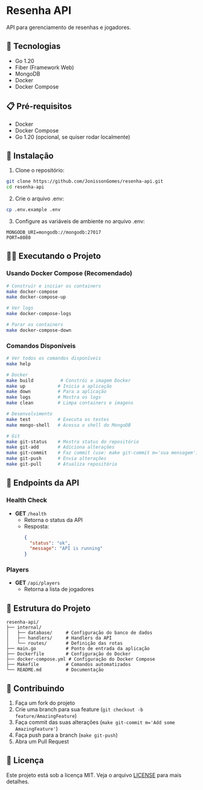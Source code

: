 # Resenha API

API para gerenciamento de resenhas e jogadores.

## 🚀 Tecnologias

- Go 1.20
- Fiber (Framework Web)
- MongoDB
- Docker
- Docker Compose

## 📋 Pré-requisitos

- Docker
- Docker Compose
- Go 1.20 (opcional, se quiser rodar localmente)

## 🔧 Instalação

1. Clone o repositório:
```bash
git clone https://github.com/JonissonGomes/resenha-api.git
cd resenha-api
```

2. Crie o arquivo .env:
```bash
cp .env.example .env
```

3. Configure as variáveis de ambiente no arquivo .env:
```env
MONGODB_URI=mongodb://mongodb:27017
PORT=8080
```

## 🏃‍♂️ Executando o Projeto

### Usando Docker Compose (Recomendado)

```bash
# Construir e iniciar os containers
make docker-compose
make docker-compose-up

# Ver logs
make docker-compose-logs

# Parar os containers
make docker-compose-down
```

### Comandos Disponíveis

```bash
# Ver todos os comandos disponíveis
make help

# Docker
make build          # Constrói a imagem Docker
make up            # Inicia a aplicação
make down          # Para a aplicação
make logs          # Mostra os logs
make clean         # Limpa containers e imagens

# Desenvolvimento
make test          # Executa os testes
make mongo-shell   # Acessa o shell do MongoDB

# Git
make git-status    # Mostra status do repositório
make git-add       # Adiciona alterações
make git-commit    # Faz commit (use: make git-commit m='sua mensagem')
make git-push      # Envia alterações
make git-pull      # Atualiza repositório
```

## 📡 Endpoints da API

### Health Check
- **GET** `/health`
  - Retorna o status da API
  - Resposta:
    ```json
    {
      "status": "ok",
      "message": "API is running"
    }
    ```

### Players
- **GET** `/api/players`
  - Retorna a lista de jogadores

## 📁 Estrutura do Projeto

```
resenha-api/
├── internal/
│   ├── database/     # Configuração do banco de dados
│   ├── handlers/     # Handlers da API
│   └── routes/       # Definição das rotas
├── main.go           # Ponto de entrada da aplicação
├── Dockerfile        # Configuração do Docker
├── docker-compose.yml # Configuração do Docker Compose
├── Makefile          # Comandos automatizados
└── README.md         # Documentação
```

## 🤝 Contribuindo

1. Faça um fork do projeto
2. Crie uma branch para sua feature (`git checkout -b feature/AmazingFeature`)
3. Faça commit das suas alterações (`make git-commit m='Add some AmazingFeature'`)
4. Faça push para a branch (`make git-push`)
5. Abra um Pull Request

## 📝 Licença

Este projeto está sob a licença MIT. Veja o arquivo [LICENSE](LICENSE) para mais detalhes.
